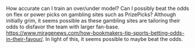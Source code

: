 How accurate can I train an over/under model? Can I possibly beat the odds on flex or power picks on gambling sites such as PrizePicks? Although initially grim, it seems possible as these gambling sites are tailoring their odds to disfavor the team with larger fan-base. https://www.miragenews.com/how-bookmakers-tip-sports-betting-odds-in-their-favour/. 
In light of this, it seems possible to maybe beat the odds.  